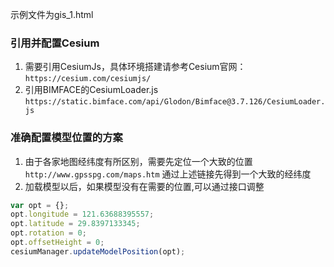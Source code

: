 示例文件为gis_1.html

### 引用并配置Cesium
1. 需要引用CesiumJs，具体环境搭建请参考Cesium官网：
`https://cesium.com/cesiumjs/`
2. 引用BIMFACE的CesiumLoader.js `https://static.bimface.com/api/Glodon/Bimface@3.7.126/CesiumLoader.js`


### 准确配置模型位置的方案
1. 由于各家地图经纬度有所区别，需要先定位一个大致的位置
`http://www.gpsspg.com/maps.htm`
通过上述链接先得到一个大致的经纬度
2. 加载模型以后，如果模型没有在需要的位置,可以通过接口调整
```JavaScript
var opt = {};
opt.longitude = 121.63688395557;
opt.latitude = 29.8397133345;
opt.rotation = 0;
opt.offsetHeight = 0;
cesiumManager.updateModelPosition(opt);
```
